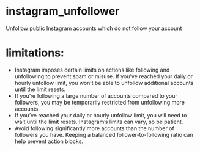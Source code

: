 # instagram_unfollower
Unfollow public Instagram accounts which do not follow your account

# limitations:
- Instagram imposes certain limits on actions like following and unfollowing to prevent spam or misuse. If you’ve reached your daily or hourly unfollow limit, you won’t be able to unfollow additional accounts until the limit resets.
- If you’re following a large number of accounts compared to your followers, you may be temporarily restricted from unfollowing more accounts.
- If you’ve reached your daily or hourly unfollow limit, you will need to wait until the limit resets. Instagram’s limits can vary, so be patient.
- Avoid following significantly more accounts than the number of followers you have. Keeping a balanced follower-to-following ratio can help prevent action blocks.
